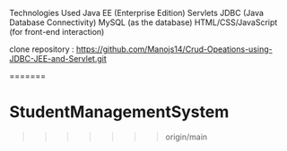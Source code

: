 
Technologies Used
Java EE (Enterprise Edition)
Servlets
JDBC (Java Database Connectivity)
MySQL (as the database)
HTML/CSS/JavaScript (for front-end interaction)

clone repository : https://github.com/Manojs14/Crud-Opeations-using-JDBC-JEE-and-Servlet.git

=======
# StudentManagementSystem
>>>>>>> origin/main
